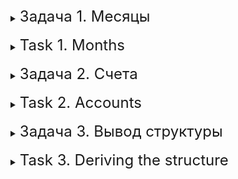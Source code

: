 <details>
<summary><font size="+2">Задача 1. Месяцы</font></summary><br>

### Описание
Напишите программу, которая спрашивает у пользователя номер месяца и выводит на экран название месяца, введённого пользователем.

Если пользователь ввёл некорректный номер месяца, сообщите ему об этом.

Спрашивайте пользователя до тех пор, пока он не введёт `0`.

Для решения задачи воспользуйтесь перечислением.

<details>
<summary><font size="+1">Пример работы программы</font></summary>

```
Введите номер месяца: 1
Январь
Введите номер месяца: 7
Июль
Введите номер месяца: 13
Неправильный номер!
Введите номер месяца: 0
До свидания
```
</details>
</details>
<br>

<details>
<summary><font size="+2">Task 1. Months</font></summary><br>

### Description
Write a program that asks the user for the month number and displays the name of the month entered by the user.

If the user entered an incorrect month number, inform him about it.

Prompt the user until he enters `0`.

To solve the problem, use an enumeration.

<details>
<summary><font size="+1">Example of program operation</font></summary>

```
Enter month number: 1
January
Enter month number: 7
July
Enter month number: 13
Wrong number!
Enter month number: 0
Goodbye
```
</details>
</details>
<br>

<details>
<summary><font size="+2">Задача 2. Счета</font></summary><br>

### Описание
Создайте структуру для хранения информации о банковском счёте. Она должна хранить номер счёта (целое число), имя владельца (строка) и количество денег на счету (дробное число).

Создайте функцию для изменения баланса счёта. Функция должна принимать экземпляр структуры банковского счёта и новую сумму.

Попросите пользователя заполнить поля экземпляра структуры, сообщить новый баланс счёта и выведите обновлённый экземпляр структуры на консоль.

<details>
<summary><font size="+1">Пример работы программы</font></summary>

```
Введите номер счёта: 123456789
Введите имя владельца: Андрей
Введите баланс: 5000
Введите новый баланс: 6000
Ваш счёт: Андрей, 123456789, 6000
```
</details>
</details>
<br>

<details>
<summary><font size="+2">Task 2. Accounts</font></summary><br>

### Description
Create a structure to store bank account information. It should store the account number (integer), owner name (string) and the amount of money in the account (fractional number).

Create a function to change the account balance. The function should accept an instance of the bank account structure and the new amount.

Ask the user to fill in the fields of the structure instance, report the new account balance, and output the updated structure instance to the console.

<details>
<summary><font size="+1">Example of program operation</font></summary>

```
Enter account number: 123456789
Enter owner's name: Andrey
Enter balance: 5000
Enter new balance: 6000
Your account: Andrey, 123456789, 6000
```
</details>
</details>
<br>

<details>
<summary><font size="+2">Задача 3. Вывод структуры</font></summary><br>

### Описание
Создайте структуру для хранения адреса. Структура должна содержать название города, улицы, номер дома, номер квартиры и индекс.

Создайте функцию для вывода структуры на консоль.

Протестируйте созданную функцию. Создайте в коде экземпляры структуры, передайте их в функцию и выведите на консоль получившиеся экземпляры структуры.

<details>
<summary><font size="+1">Пример работы программы</font></summary>

```
Город: Москва
Улица: Арбат
Номер дома: 12
Номер квартиры: 8
Индекс: 123456

Город: Ижевск
Улица: Пушкина
Номер дома: 59
Номер квартиры: 143
Индекс: 953769
```
</details>
</details>
<br>

<details>
<summary><font size="+2">Task 3. Deriving the structure</font></summary><br>

### Description
Create a structure to store the address. The structure must contain the name of the city, street, house number, apartment number and zip code.

Create a function to print the structure to the console.

Test the created function. Create instances of the structure in code, pass them to the function, and print the resulting instances of the structure to the console.

<details>
<summary><font size="+1">Example of program operation</font></summary>

```
Moscow city
Street: Arbat
House number: 12
Apartment number: 8
Index: 123456

City: Izhevsk
Pushkin street
House number: 59
Apartment number: 143
Postcode: 953769
```
</details>
</details>
<br>